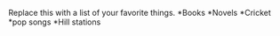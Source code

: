 Replace this with a list of your favorite things.
*Books
*Novels
*Cricket
*pop songs
*Hill stations
